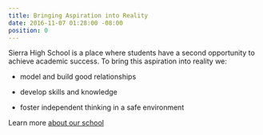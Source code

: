 ```yaml
---
title: Bringing Aspiration into Reality
date: 2016-11-07 01:28:00 -08:00
position: 0
---
```


Sierra High School is a place where students have a second opportunity to achieve academic success. To bring this aspiration into reality we:

* model and build good relationships

* develop skills and knowledge

* foster independent thinking in a safe environment

Learn more [about our school](/about)